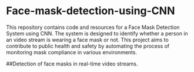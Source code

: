 # Face-mask-detection-using-CNN

This repository contains code and resources for a Face Mask Detection System using CNN. The system is designed to identify whether a person in an video stream is wearing a face mask or not. This project aims to contribute to public health and safety by automating the process of monitoring mask compliance in various environments.

##Detection of face masks in real-time video streams.
